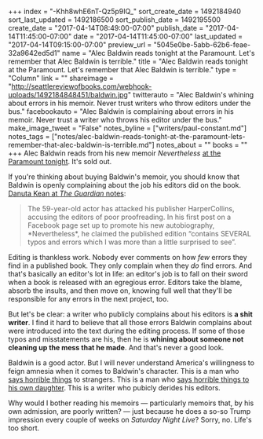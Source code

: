+++
index = "-Khh8whE6nT-Qz5p9IQ_"
sort_create_date = 1492184940
sort_last_updated = 1492186500
sort_publish_date = 1492195500
create_date = "2017-04-14T08:49:00-07:00"
publish_date = "2017-04-14T11:45:00-07:00"
date = "2017-04-14T11:45:00-07:00"
last_updated = "2017-04-14T09:15:00-07:00"
preview_url = "5045e0be-5abb-62b6-feae-32a9642ed5d1"
name = "Alec Baldwin reads tonight at the Paramount. Let's remember that Alec Baldwin is terrible."
title = "Alec Baldwin reads tonight at the Paramount. Let's remember that Alec Baldwin is terrible."
type = "Column"
link = ""
shareimage = "http://seattlereviewofbooks.com/webhook-uploads/1492184848451/baldwin.jpg"
twitterauto = "Alec Baldwin's whining about errors in his memoir. Never trust writers who throw editors under the bus."
facebookauto = "Alec Baldwin is complaining about errors in his memoir. Never trust a writer who throws his editor under the bus."
make_image_tweet = "False"
notes_byline = ["writers/paul-constant.md"]
notes_tags = ["notes/alec-baldwin-reads-tonight-at-the-paramount-lets-remember-that-alec-baldwin-is-terrible.md"]
notes_about = ""
books = ""
+++
Alec Baldwin reads from his new memoir *Nevertheless* [at the Paramount tonight](https://www.lectures.org/season/special_events.php?id=467). It's sold out. 

If you're thinking about buying Baldwin's memoir, you should know that Baldwin is openly complaining about the job his editors did on the book. [Danuta Kean at *The Guardian* notes](https://www.theguardian.com/books/2017/apr/10/alec-baldwin-nevertheless-harpercollins-errors):

<blockquote>The 59-year-old actor has attacked his publisher HarperCollins, accusing the editors of poor proofreading. In his first post on a Facebook page set up to promote his new autobiography, *Nevertheless*, he claimed the published edition “contains SEVERAL typos and errors which I was more than a little surprised to see”.</blockquote>

Editing is thankless work. Nobody ever comments on how *few* errors they find in a published book. They only complain when they *do* find errors. And that's basically an editor's lot in life: an editor's job is to fall on their sword when a book is released with an egregious error. Editors take the blame, absorb the insults, and then move on, knowing full well that they'll be responsible for any errors in the next project, too.

But let's be clear: a writer who publicly complains about his editors is **a shit writer**. I find it hard to believe that all those errors Baldwin complains about were introduced into the text during the editing process. If some of those typos and misstatements are his, then he is **whining about someone not cleaning up the mess that he made**. And that's never a good look.

Baldwin is a good actor. But I will never understand America's willingness to feign amnesia when it comes to Baldwin's character. This is a man who [says horrible things](http://pagesix.com/2013/11/26/msnbc-fires-alec-baldwin/) to strangers. This is a man who [says horrible things to his own daughter](https://www.youtube.com/watch?v=8J0-ZatDHug). This is a writer who pubicly derides his editors. 

Why would I bother reading his memoirs — particularly memoirs that, by his own admission, are poorly written?  — just because he does a so-so Trump impression every couple of weeks on *Saturday Night Live*? Sorry, no. Life's too short.

